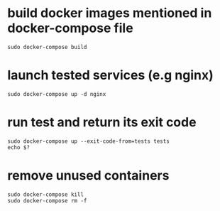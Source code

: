 

# build docker images mentioned in docker-compose file

```
sudo docker-compose build
```

# launch tested services (e.g nginx)
```
sudo docker-compose up -d nginx
```

# run test and return its exit code
```
sudo docker-compose up --exit-code-from=tests tests
echo $?
```

# remove unused containers
```
sudo docker-compose kill
sudo docker-compose rm -f
```